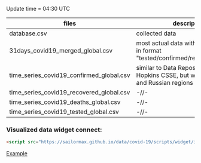 Update time = 04:30 UTC

| files                    | description    |
| ------------------------ | -------------- |
| database.csv             | collected data |
| 31days_covid19_merged_global.csv             | most actual data with all required info in format "tested/confirmed/recovered/deaths" |
| time_series_covid19_confirmed_global.csv     | similar to Data Repository by Johns Hopkins CSSE, but with US states and Russian regions |
| time_series_covid19_recovered_global.csv     | -//-  |
| time_series_covid19_deaths_global.csv        | -//- |
| time_series_covid19_tested_global.csv        | -//- |


### Visualized data widget connect:
```html
<script src="https://sailormax.github.io/data/covid-19/scripts/widget/init.js"></script>
```
[Example](https://sailormax.github.io/data/covid-19/scripts/widget.html)
